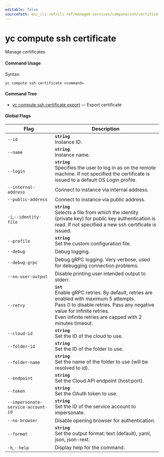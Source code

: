 ```yaml
---
editable: false
sourcePath: en/_cli-ref/cli-ref/managed-services/compute/ssh/certificate/index.md
---
```


# yc compute ssh certificate

Manage certificates

#### Command Usage

Syntax: 

`yc compute ssh certificate <command>`

#### Command Tree

- [yc compute ssh certificate export](export.md) — Export certificate

#### Global Flags

| Flag | Description |
|----|----|
|`--id`|<b>`string`</b><br/>Instance ID.|
|`--name`|<b>`string`</b><br/>Instance name.|
|`--login`|<b>`string`</b><br/>Specifies the user to log in as on the remote machine. If not specified the certificate is issued to a default OS Login profile.|
|`--internal-address`|Connect to instance via internal address.|
|`--public-address`|Connect to instance via public address.|
|`-i`,`--identity-file`|<b>`string`</b><br/>Selects a file from which the identity (private key) for public key authentication is read. If not specified a new ssh certificate is issued.|
|`--profile`|<b>`string`</b><br/>Set the custom configuration file.|
|`--debug`|Debug logging.|
|`--debug-grpc`|Debug gRPC logging. Very verbose, used for debugging connection problems.|
|`--no-user-output`|Disable printing user intended output to stderr.|
|`--retry`|<b>`int`</b><br/>Enable gRPC retries. By default, retries are enabled with maximum 5 attempts.<br/>Pass 0 to disable retries. Pass any negative value for infinite retries.<br/>Even infinite retries are capped with 2 minutes timeout.|
|`--cloud-id`|<b>`string`</b><br/>Set the ID of the cloud to use.|
|`--folder-id`|<b>`string`</b><br/>Set the ID of the folder to use.|
|`--folder-name`|<b>`string`</b><br/>Set the name of the folder to use (will be resolved to id).|
|`--endpoint`|<b>`string`</b><br/>Set the Cloud API endpoint (host:port).|
|`--token`|<b>`string`</b><br/>Set the OAuth token to use.|
|`--impersonate-service-account-id`|<b>`string`</b><br/>Set the ID of the service account to impersonate.|
|`--no-browser`|Disable opening browser for authentication.|
|`--format`|<b>`string`</b><br/>Set the output format: text (default), yaml, json, json-rest.|
|`-h`,`--help`|Display help for the command.|
